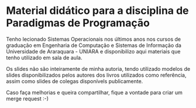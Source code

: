 # Material didático para a disciplina de Paradigmas de Programação

Tenho lecionado Sistemas Operacionais nos últimos anos nos cursos de graduação
em Engenharia de Computação e Sistemas de Informação da Universidade de Araraquara - UNIARA
e disponibilizo aqui materiais que tenho utilizado em sala de aula.

Os slides não são inteiramente de minha autoria, tendo utilizado modelos de slides 
disponibilizados pelos autores dos livros utilizados como referência, assim
como slides de colegas disponívels publicamente.

Caso faça melhorias e queira compartilhar, fique a vontade para criar um merge request :-)

